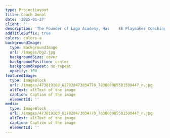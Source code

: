 ```yaml
---
type: ProjectLayout
title: Coach Donal
date: '2025-01-27'
client: ''
description: 'The Founder of Lago Academy, Has    EE Playmaker Coaching license'
addTitleSuffix: true
colors: colors-a
backgroundImage:
  type: BackgroundImage
  url: /images/bg2.jpg
  backgroundSize: cover
  backgroundPosition: center
  backgroundRepeat: no-repeat
  opacity: 100
featuredImage:
  type: ImageBlock
  url: /images/473819108_627920473034770_783080065581500447_n.jpg
  altText: altText of the image
  caption: Caption of the image
  elementId: ''
media:
  type: ImageBlock
  url: /images/473819108_627920473034770_783080065581500447_n.jpg
  altText: altText of the image
  caption: Caption of the image
  elementId: ''
---
```

